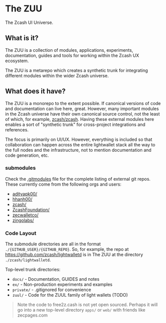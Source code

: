 # The ZUU

The Zcash UI Universe.

## What is it?

The ZUU is a collection of modules, applications, experiments,
documentation, guides and tools for working within the Zcash
UX ecosystem.

The ZUU is a metarepo which creates a synthetic trunk for integrating
different modules within the wider Zcash universe.

## What does it have?

The ZUU is a monorepo to the extent possible.
If canonical versions of code and documentation can live here, great.
However, many important modules in the Zcash universe
have their own canonical source control, not
the least of which, for example, [zcash/zcash](https://github.com/zcash/zcash).
Having these external modules here enables a sort of "synthetic trunk"
for cross-project integrations and references.

The focus is primarily on UI/UX.
However, everything is included so that collaboration can happen
across the entire lightwallet stack all the way to the full nodes and
the infrastructure, not to mention documentation and code generation, etc.

### submodules

Check the [.gitmodules](./.gitmodules) file for the complete listing
of external git repos. These currently come from the following orgs and users:

* [adityapk00/](https://github.com/adityapk00)
* [hhanh00/](https://github.com/hhanh00)
* [zcash/](https://github.com/zcash)
* [ZcashFoundation/](https://github.com/ZcashFoundation)
* [zecwalletco/](https://github.com/zecwalletco)
* [zingolabs/](https://github.com/zingolabs)

### Code Layout

The submodule directories are all in the format `./{GITHUB_USER}/{GITHUB_REPO}`.
So, for example, the repo at https://github.com/zcash/lightwalletd is
in The ZUU at the directory `./zcash/lightwalletd`.

Top-level trunk directories:

* `docs/` - Documentation, GUIDES and notes
* `ex/` - Non-production experiments and examples
* `private/` - .gitignored for convenience
* `zuul/` - Code for the ZUUL family of light wallets (TODO)

> Note the code to free2z.cash is not yet open sourced.
> Perhaps it will go into a new top-level directory `apps/` or `web/`
> with friends like zecpages.com
